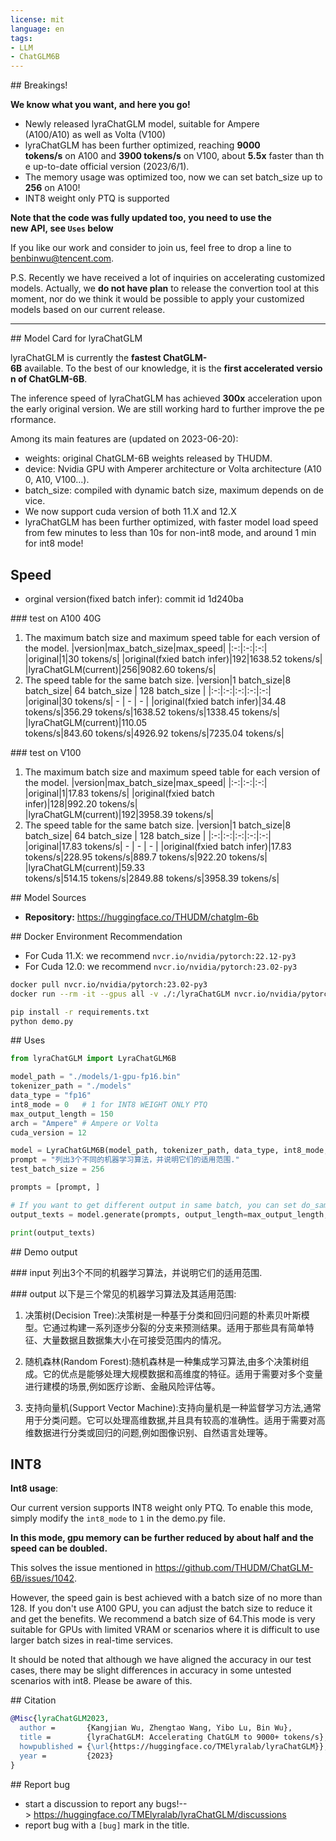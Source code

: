 ```yaml
---
license: mit
language: en
tags:
- LLM
- ChatGLM6B
---
```

## Breakings!

**We know what you want, and here you go!**

- Newly released lyraChatGLM model, suitable for Ampere (A100/A10) as well as Volta (V100)
- lyraChatGLM has been further optimized, reaching **9000 tokens/s** on A100 and **3900 tokens/s** on V100, about **5.5x** faster than the up-to-date official version (2023/6/1).
- The memory usage was optimized too, now we can set batch_size up to **256** on A100!
- INT8 weight only PTQ is supported

**Note that the code was fully updated too, you need to use the new API, see `Uses` below**

If you like our work and consider to join us, feel free to drop a line to benbinwu@tencent.com.

P.S. Recently we have received a lot of inquiries on accelerating customized models. Actually, we **do not have plan** to release the convertion tool at this moment, nor do we think it would be possible to apply your customized models based on our current release.
****
## Model Card for lyraChatGLM

lyraChatGLM is currently the **fastest ChatGLM-6B** available. To the best of our knowledge, it is the **first accelerated version of ChatGLM-6B**.

The inference speed of lyraChatGLM has achieved **300x** acceleration upon the early original version. We are still working hard to further improve the performance.

Among its main features are (updated on 2023-06-20):
- weights: original ChatGLM-6B weights released by THUDM.
- device: Nvidia GPU with Amperer architecture or Volta architecture (A100, A10, V100...).
- batch_size: compiled with dynamic batch size, maximum depends on device. 
- We now support cuda version of both 11.X and 12.X
- lyraChatGLM has been further optimized, with faster model load speed from few minutes to less than 10s for non-int8 mode, and around 1 min for int8 mode!

## Speed
- orginal version(fixed batch infer): commit id 1d240ba
  
### test on A100 40G
1. The maximum batch size and maximum speed table for each version of the model.
|version|max_batch_size|max_speed|
|:-:|:-:|:-:|
|original|1|30 tokens/s|
|original(fxied batch infer)|192|1638.52 tokens/s|
|lyraChatGLM(current)|256|9082.60 tokens/s|
2. The speed table for the same batch size.
|version|1 batch_size|8 batch_size| 64 batch_size | 128 batch_size |
|:-:|:-:|:-:|:-:|:-:|
|original|30 tokens/s| - | - | - |
|original(fxied batch infer)|34.48 tokens/s|356.29 tokens/s|1638.52 tokens/s|1338.45 tokens/s|
|lyraChatGLM(current)|110.05 tokens/s|843.60 tokens/s|4926.92 tokens/s|7235.04 tokens/s|

### test on V100
1. The maximum batch size and maximum speed table for each version of the model.
|version|max_batch_size|max_speed|
|:-:|:-:|:-:|
|original|1|17.83 tokens/s|
|original(fxied batch infer)|128|992.20 tokens/s|
|lyraChatGLM(current)|192|3958.39 tokens/s|
2. The speed table for the same batch size.
|version|1 batch_size|8 batch_size| 64 batch_size | 128 batch_size |
|:-:|:-:|:-:|:-:|:-:|
|original|17.83 tokens/s| - | - | - |
|original(fxied batch infer)|17.83 tokens/s|228.95 tokens/s|889.7 tokens/s|922.20 tokens/s|
|lyraChatGLM(current)|59.33 tokens/s|514.15 tokens/s|2849.88 tokens/s|3958.39 tokens/s|

## Model Sources

- **Repository:** https://huggingface.co/THUDM/chatglm-6b

## Docker Environment Recommendation

- For Cuda 11.X: we recommend ```nvcr.io/nvidia/pytorch:22.12-py3```
- For Cuda 12.0: we recommend ```nvcr.io/nvidia/pytorch:23.02-py3```

```bash
docker pull nvcr.io/nvidia/pytorch:23.02-py3
docker run --rm -it --gpus all -v ./:/lyraChatGLM nvcr.io/nvidia/pytorch:23.02-py3

pip install -r requirements.txt
python demo.py
```

## Uses

```python
from lyraChatGLM import LyraChatGLM6B

model_path = "./models/1-gpu-fp16.bin"
tokenizer_path = "./models"
data_type = "fp16"
int8_mode = 0   # 1 for INT8 WEIGHT ONLY PTQ
max_output_length = 150
arch = "Ampere" # Ampere or Volta
cuda_version = 12

model = LyraChatGLM6B(model_path, tokenizer_path, data_type, int8_mode, arch, cuda_version)
prompt = "列出3个不同的机器学习算法，并说明它们的适用范围."
test_batch_size = 256

prompts = [prompt, ]

# If you want to get different output in same batch, you can set do_sample to True
output_texts = model.generate(prompts, output_length=max_output_length,top_k=30, top_p=0.85, temperature=0.35, repetition_penalty=1.2, do_sample=False)

print(output_texts)

```
## Demo output

### input
列出3个不同的机器学习算法，并说明它们的适用范围.

### output
以下是三个常见的机器学习算法及其适用范围:

1. 决策树(Decision Tree):决策树是一种基于分类和回归问题的朴素贝叶斯模型。它通过构建一系列逐步分裂的分支来预测结果。适用于那些具有简单特征、大量数据且数据集大小在可接受范围内的情况。

2. 随机森林(Random Forest):随机森林是一种集成学习算法,由多个决策树组成。它的优点是能够处理大规模数据和高维度的特征。适用于需要对多个变量进行建模的场景,例如医疗诊断、金融风险评估等。

3. 支持向量机(Support Vector Machine):支持向量机是一种监督学习方法,通常用于分类问题。它可以处理高维数据,并且具有较高的准确性。适用于需要对高维数据进行分类或回归的问题,例如图像识别、自然语言处理等。

## INT8 

**Int8 usage**: 

Our current version supports INT8 weight only PTQ. To enable this mode, simply modify the `int8_mode` to `1` in the demo.py file. 

**In this mode, gpu memory can be further reduced by about half and the speed can be doubled.** 

This solves the issue mentioned in https://github.com/THUDM/ChatGLM-6B/issues/1042. 

However, the speed gain is best achieved with a batch size of no more than 128. If you don't use A100 GPU, you can adjust the 
batch size to reduce it and get the benefits. We recommend a batch size of 64.This mode is very suitable for GPUs with 
limited VRAM or scenarios where it is difficult to use larger batch sizes in real-time services. 

It should be noted that although we have aligned the accuracy in our test cases, there may be slight differences 
in accuracy in some untested scenarios with int8. Please be aware of this.


## Citation
``` bibtex
@Misc{lyraChatGLM2023,
  author =       {Kangjian Wu, Zhengtao Wang, Yibo Lu, Bin Wu},
  title =        {lyraChatGLM: Accelerating ChatGLM to 9000+ tokens/s},
  howpublished = {\url{https://huggingface.co/TMElyralab/lyraChatGLM}},
  year =         {2023}
}
```

## Report bug
- start a discussion to report any bugs!--> https://huggingface.co/TMElyralab/lyraChatGLM/discussions
- report bug with a `[bug]` mark in the title.